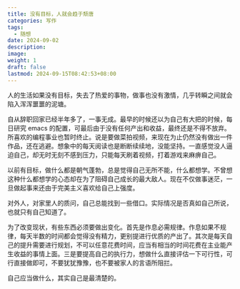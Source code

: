 ```yaml
---
title: 没有目标，人就会趋于颓唐
categories: 写作
tags:
  - 随想
date: 2024-09-02
description: 
image: 
weight: 1
draft: false
lastmod: 2024-09-15T08:42:53+08:00
---
```

人的生活如果没有目标，失去了热爱的事物，做事也没有激情，几乎转瞬之间就会陷入浑浑噩噩的泥塘。

自从辞职回家已经半年多了，一事无成。最早的时候还以为自己有大把的时候，每日研究 emacs 的配置，可最后由于没有任何产出和收益，最终还是不得不放弃。所喜欢的编程事业也暂时终止。说是要做菜拍视频，来现在为止仍然没有做出一件作品，还在逃避。想象中的每天阅读也是断断续续地，没能坚持。一直感觉没人逼迫自己，却无时无刻不感到压力，只能每天刷着视频，打着游戏来麻痹自己。

以前有目标，做什么都是朝气蓬勃，总是觉得自己无所不能，什么都想学。不曾想这种什么都想学的心态却在为了阻碍自己成长的最大敌人。现在不仅做事迷茫，一旦做起事来还由于完美主义喜欢给自己上强度。

对外人，对家里人的质问，自己总能找到一些借口。实际情况是否真如自己所说，也就只有自己知道了。

为了改变现状，有些东西必须要做出变化。首先是作息必需规律。作息如果不规律，每天半数的时间都会觉得没有精力，更别提进行优质的产出了。其次是每天自己的提升需要进行规划，不可以任意花费时间，应当有相当的时间花费在主业能产生收益的事情上面。三是要提高自己的执行力，想做什么直接评估一下可行性，可行直接做即可，不要犹犹豫豫，也不要被家人的言语所阻拦。

自己应当做什么，其实自己是最清楚的。




